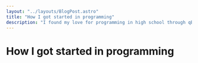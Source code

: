 ```yaml
---
layout: "../layouts/BlogPost.astro"
title: "How I got started in programming"
description: "I found my love for programming in high school through qBasic and taught myself the basics and haven't stopped learning."
---
```


# How I got started in programming


